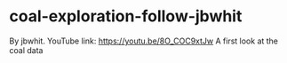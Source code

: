 # coal-exploration-follow-jbwhit
By jbwhit. YouTube link: https://youtu.be/8O_COC9xtJw  A first look at the coal data
